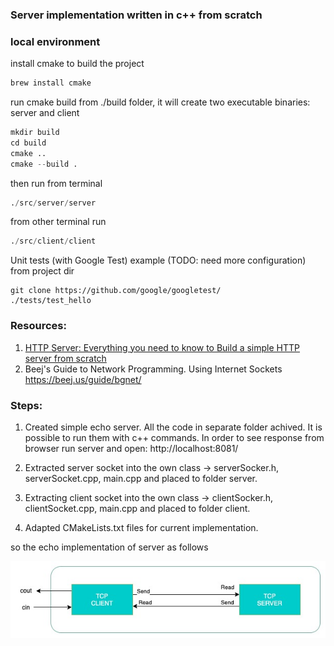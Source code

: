 ### Server implementation written in c++ from scratch

### local environment 

install cmake to build the project
```s
brew install cmake
```

run cmake build from ./build folder, it will create two executable binaries: server and client
```s
mkdir build
cd build
cmake ..
cmake --build .
```
then run from terminal
```s
./src/server/server
```

from other terminal run
```s
./src/client/client
```

Unit tests (with Google Test) example (TODO: need more configuration)
from project dir

```
git clone https://github.com/google/googletest/
./tests/test_hello
```

### Resources:
1. <a href="https://medium.com/from-the-scratch/http-server-what-do-you-need-to-know-to-build-a-simple-http-server-from-scratch-d1ef8945e4fa">HTTP Server: Everything you need to know to Build a simple HTTP server from scratch</a>
2. Beej's Guide to Network Programming. Using Internet Sockets https://beej.us/guide/bgnet/


### Steps:
1. Created simple echo server. All the code in separate folder achived. It is possible to run them with c++ commands. In order to see response from browser run server and open: http://localhost:8081/


2. Extracted server socket into the own class -> serverSocker.h, serverSocket.cpp, main.cpp and placed to folder server.

3. Extracting client socket into the own class -> clientSocker.h, clientSocket.cpp, main.cpp and placed to folder client.

4. Adapted CMakeLists.txt files for current implementation.

so the echo implementation of server as follows

![diagram](assets/echo.jpg)